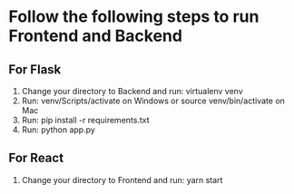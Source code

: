# Follow the following steps to run Frontend and Backend

## For Flask

1. Change your directory to Backend and run: virtualenv venv
2. Run: venv/Scripts/activate on Windows or source venv/bin/activate on Mac
3. Run: pip install -r requirements.txt
4. Run: python app.py

## For React

1. Change your directory to Frontend and run: yarn start

